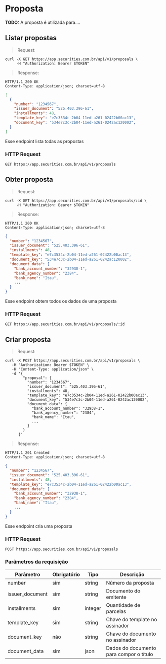 # Proposta

**TODO:** A proposta é utilizada para....

## Listar propostas

> Request:

```shell
curl -X GET https://app.securities.com.br/api/v1/proposals \
     -H "Authorization: Bearer $TOKEN"
```

> Response:

```shell
HTTP/1.1 200 OK
Content-Type: application/json; charset=utf-8
```

```json
[
  {
    "number": "1234567",
    "issuer_document": "525.403.396-61",
    "installments": 48,
    "template_key": "e7c3534c-2b04-11ed-a261-02422b00ac13",
    "document_key": "534e7c3c-2b04-11ed-a261-0242ac120002",
  }
]
```

Esse endpoint lista todas as propostas

### HTTP Request

`GET https://app.securities.com.br/api/v1/proposals`

## Obter proposta

> Request:

```shell
curl -X GET https://app.securities.com.br/api/v1/proposals/:id \
     -H "Authorization: Bearer $TOKEN"
```

> Response:

```shell
HTTP/1.1 200 OK
Content-Type: application/json; charset=utf-8
```

```json
{
  "number": "1234567",
  "issuer_document": "525.403.396-61",
  "installments": 48,
  "template_key": "e7c3534c-2b04-11ed-a261-02422b00ac13",
  "document_key": "534e7c3c-2b04-11ed-a261-0242ac120002",
  "document_data": {
    "bank_account_number": "32938-1",
    "bank_agency_number": "2384",
    "bank_name": "Itau",
    ...
  }
}
```

Esse endpoint obtem todos os dados de uma proposta

### HTTP Request

`GET https://app.securities.com.br/api/v1/proposals/:id`

## Criar proposta

> Request:

```shell
curl -X POST https://app.securities.com.br/api/v1/proposals \
   -H "Authorization: Bearer $TOKEN" \
   -H "Content-Type: application/json" \
   -d '{
        "proposal": {
          "number": "1234567",
          "issuer_document": "525.403.396-61",
          "installments": 48,
          "template_key": "e7c3534c-2b04-11ed-a261-02422b00ac13",
          "document_key": "534e7c3c-2b04-11ed-a261-0242ac120002",
          "document_data": {
            "bank_account_number": "32938-1",
            "bank_agency_number": "2384",
            "bank_name": "Itau",
            ...
          }
        }
      }'
```

> Response:

```shell
HTTP/1.1 201 Created
Content-Type: application/json; charset=utf-8
```

```json
{
  "number": "1234567",
  "issuer_document": "525.403.396-61",
  "installments": 48,
  "template_key": "e7c3534c-2b04-11ed-a261-02422b00ac13",
  "document_data": {
    "bank_account_number": "32938-1",
    "bank_agency_number": "2384",
    "bank_name": "Itau",
    ...
  }
}
```

Esse endpoint cria uma proposta

### HTTP Request

`POST https://app.securities.com.br/api/v1/proposals`

### Parâmetros da requisição

Parâmetro        | Obrigatório | Tipo        | Descrição
---------------- | ----------- | ----------- | -----------
number           | sim         | string      | Número da proposta
issuer_document  | sim         | string      | Documento do emitente
installments     | sim         | integer     | Quantidade de parcelas
template_key     | sim         | string      | Chave do template no assinador
document_key     | não         | string      | Chave do documento no assinador
document_data    | sim         | json        | Dados do documento para compor o título
